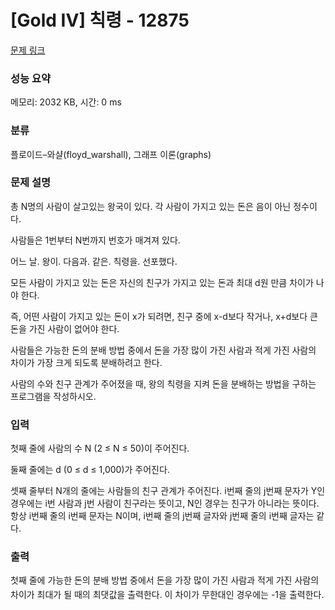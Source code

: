 # [Gold IV] 칙령 - 12875 

[문제 링크](https://www.acmicpc.net/problem/12875) 

### 성능 요약

메모리: 2032 KB, 시간: 0 ms

### 분류

플로이드–와샬(floyd_warshall), 그래프 이론(graphs)

### 문제 설명

<p>총 N명의 사람이 살고있는 왕국이 있다. 각 사람이 가지고 있는 돈은 음이 아닌 정수이다.</p>

<p>사람들은 1번부터 N번까지 번호가 매겨져 있다.</p>

<p>어느 날. 왕이. 다음과. 같은. 칙령을. 선포했다.</p>

<p>모든 사람이 가지고 있는 돈은 자신의 친구가 가지고 있는 돈과 최대 d원 만큼 차이가 나야 한다.</p>

<p>즉, 어떤 사람이 가지고 있는 돈이 x가 되려면, 친구 중에 x-d보다 작거나, x+d보다 큰 돈을 가진 사람이 없어야 한다.</p>

<p>사람들은 가능한 돈의 분배 방법 중에서 돈을 가장 많이 가진 사람과 적게 가진 사람의 차이가 가장 크게 되도록 분배하려고 한다.</p>

<p>사람의 수와 친구 관계가 주어졌을 때, 왕의 칙령을 지켜 돈을 분배하는 방법을 구하는 프로그램을 작성하시오.</p>

### 입력 

 <p>첫째 줄에 사람의 수 N (2 ≤ N ≤ 50)이 주어진다. </p>

<p>둘째 줄에는 d (0 ≤ d ≤ 1,000)가 주어진다.</p>

<p>셋째 줄부터 N개의 줄에는 사람들의 친구 관계가 주어진다. i번째 줄의 j번째 문자가 Y인 경우에는 i번 사람과 j번 사람이 친구라는 뜻이고, N인 경우는 친구가 아니라는 뜻이다. 항상 i번째 줄의 i번째 문자는 N이며, i번째 줄의 j번째 글자와 j번째 줄의 i번째 글자는 같다.</p>

### 출력 

 <p><span style="line-height:1.6em">첫째 줄에 가능한 돈의 분배 방법 중에서 돈을 가장 많이 가진 사람과 적게 가진 사람의 차이가 최대가 될 때의 최댓값을 출력한다. 이 차이가 무한대인 경우에는 -1을 출력한다.</span></p>

